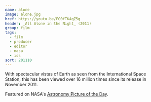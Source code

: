 ```yaml
---
name: alone
image: alone.jpg
href: https://youtu.be/FG0fTKAqZ5g
header: _All Alone in the Night_ (2011)
group: film
tags:
  - film
  - producer
  - editor
  - nasa
  - iss
sort: 201110
---
```

With spectacular vistas of Earth as seen from the International Space Station, this has been viewed over 16 million times since its release in November 2011.

Featured on NASA's [Astronomy Picture of the Day](http://apod.nasa.gov/apod/ap120305.html).

